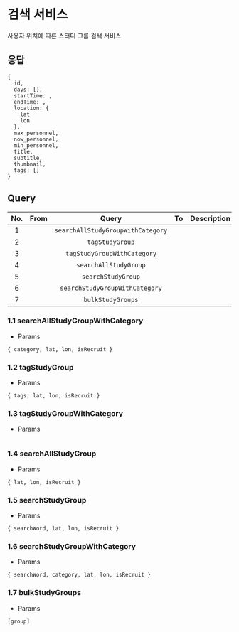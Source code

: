 # 검색 서비스
사용자 위치에 따른 스터디 그룹 검색 서비스

## 응답
```
{
  id,
  days: [],
  startTime: ,
  endTime: ,
  location: {
    lat
    lon
  },
  max_personnel,
  now_personnel,
  min_personnel,
  title,
  subtitle,
  thumbnail,
  tags: []
}
```
## Query
| No. |      From   | Query | To | Description |
| :-: | :----------: | :---: | :-: | :---------: |
|  1  | |  `searchAllStudyGroupWithCategory` |
|  2  | | `tagStudyGroup` |
|  3  | | `tagStudyGroupWithCategory` |
|  4  | | `searchAllStudyGroup` |
|  5  | | `searchStudyGroup` |
|  6  | | `searchStudyGroupWithCategory` |
|  7  | | `bulkStudyGroups` |

### 1.1 searchAllStudyGroupWithCategory
- Params
```
{ category, lat, lon, isRecruit }
```

### 1.2 tagStudyGroup
- Params
```
{ tags, lat, lon, isRecruit }
```
### 1.3 tagStudyGroupWithCategory
- Params
```
```

### 1.4 searchAllStudyGroup
- Params
```
{ lat, lon, isRecruit }
```

### 1.5 searchStudyGroup
- Params
```
{ searchWord, lat, lon, isRecruit }
```


### 1.6 searchStudyGroupWithCategory
- Params
```
{ searchWord, category, lat, lon, isRecruit }
```


### 1.7 bulkStudyGroups
- Params
```
[group]
```


